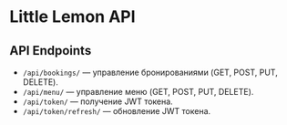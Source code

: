 # Little Lemon API

## API Endpoints

- `/api/bookings/` — управление бронированиями (GET, POST, PUT, DELETE).
- `/api/menu/` — управление меню (GET, POST, PUT, DELETE).
- `/api/token/` — получение JWT токена.
- `/api/token/refresh/` — обновление JWT токена.
